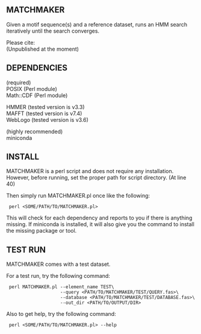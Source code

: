 MATCHMAKER
--------------------
Given a motif sequence(s) and a reference dataset, runs an HMM search iteratively until the search converges.

Please cite:<br/>
(Unpublished at the moment)



DEPENDENCIES
--------------------
(required)<br/>
POSIX (Perl module)<br/>
Math::CDF (Perl module)<br/>

HMMER (tested version is v3.3)<br/>
MAFFT (tested version is v7.4)<br/>
WebLogo (tested version is v3.6)<br/>

(highly recommended)<br/>
miniconda<br/>



INSTALL
--------------------
MATCHMAKER is a perl script and does not require any installation. However, before running, set the proper path for script directory. (At line 40)

Then simply run MATCHMAKER.pl once like the following:

     perl <SOME/PATH/TO/MATCHMAKER.pl>

This will check for each dependency and reports to you if there is anything missing. If miniconda is installed, it will also give you the command to install the missing
package or tool.



TEST RUN
--------------------
MATCHMAKER comes with a test dataset.

For a test run, try the following command:

     perl MATCHMAKER.pl --element_name TEST\
                        --query <PATH/TO/MATCHMAKER/TEST/QUERY.fas>\
                        --database <PATH/TO/MATCHMAKER/TEST/DATABASE.fas>\
                        --out_dir <PATH/TO/OUTPUT/DIR>

Also to get help, try the following command:

     perl <SOME/PATH/TO/MATCHMAKER.pl> --help
